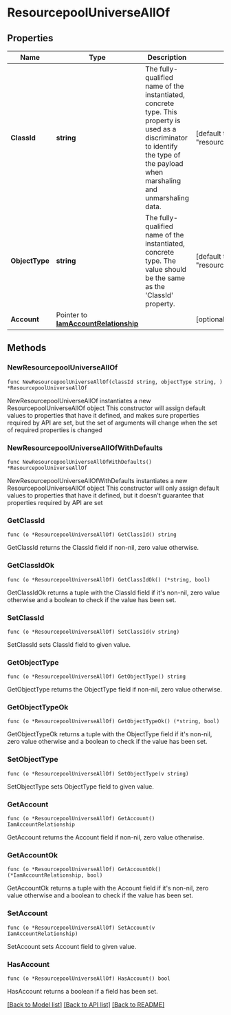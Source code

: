 # ResourcepoolUniverseAllOf

## Properties

Name | Type | Description | Notes
------------ | ------------- | ------------- | -------------
**ClassId** | **string** | The fully-qualified name of the instantiated, concrete type. This property is used as a discriminator to identify the type of the payload when marshaling and unmarshaling data. | [default to "resourcepool.Universe"]
**ObjectType** | **string** | The fully-qualified name of the instantiated, concrete type. The value should be the same as the &#39;ClassId&#39; property. | [default to "resourcepool.Universe"]
**Account** | Pointer to [**IamAccountRelationship**](iam.Account.Relationship.md) |  | [optional] 

## Methods

### NewResourcepoolUniverseAllOf

`func NewResourcepoolUniverseAllOf(classId string, objectType string, ) *ResourcepoolUniverseAllOf`

NewResourcepoolUniverseAllOf instantiates a new ResourcepoolUniverseAllOf object
This constructor will assign default values to properties that have it defined,
and makes sure properties required by API are set, but the set of arguments
will change when the set of required properties is changed

### NewResourcepoolUniverseAllOfWithDefaults

`func NewResourcepoolUniverseAllOfWithDefaults() *ResourcepoolUniverseAllOf`

NewResourcepoolUniverseAllOfWithDefaults instantiates a new ResourcepoolUniverseAllOf object
This constructor will only assign default values to properties that have it defined,
but it doesn't guarantee that properties required by API are set

### GetClassId

`func (o *ResourcepoolUniverseAllOf) GetClassId() string`

GetClassId returns the ClassId field if non-nil, zero value otherwise.

### GetClassIdOk

`func (o *ResourcepoolUniverseAllOf) GetClassIdOk() (*string, bool)`

GetClassIdOk returns a tuple with the ClassId field if it's non-nil, zero value otherwise
and a boolean to check if the value has been set.

### SetClassId

`func (o *ResourcepoolUniverseAllOf) SetClassId(v string)`

SetClassId sets ClassId field to given value.


### GetObjectType

`func (o *ResourcepoolUniverseAllOf) GetObjectType() string`

GetObjectType returns the ObjectType field if non-nil, zero value otherwise.

### GetObjectTypeOk

`func (o *ResourcepoolUniverseAllOf) GetObjectTypeOk() (*string, bool)`

GetObjectTypeOk returns a tuple with the ObjectType field if it's non-nil, zero value otherwise
and a boolean to check if the value has been set.

### SetObjectType

`func (o *ResourcepoolUniverseAllOf) SetObjectType(v string)`

SetObjectType sets ObjectType field to given value.


### GetAccount

`func (o *ResourcepoolUniverseAllOf) GetAccount() IamAccountRelationship`

GetAccount returns the Account field if non-nil, zero value otherwise.

### GetAccountOk

`func (o *ResourcepoolUniverseAllOf) GetAccountOk() (*IamAccountRelationship, bool)`

GetAccountOk returns a tuple with the Account field if it's non-nil, zero value otherwise
and a boolean to check if the value has been set.

### SetAccount

`func (o *ResourcepoolUniverseAllOf) SetAccount(v IamAccountRelationship)`

SetAccount sets Account field to given value.

### HasAccount

`func (o *ResourcepoolUniverseAllOf) HasAccount() bool`

HasAccount returns a boolean if a field has been set.


[[Back to Model list]](../README.md#documentation-for-models) [[Back to API list]](../README.md#documentation-for-api-endpoints) [[Back to README]](../README.md)


